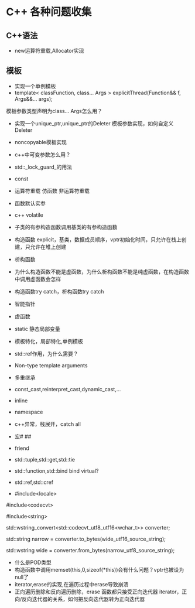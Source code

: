 # C++ 各种问题收集
## C++语法
- new运算符重载,Allocator实现
## 模板
- 实现一个单例模板
- template&lt; classFunction, class... Args &gt; explicitThread(Function&amp;&amp; f, Args&amp;&amp;... args);

模板参数类型声明为class... Args怎么用？
- 实现一个unique_ptr,unique_ptr的Deleter 模板参数实现，如何自定义Deleter
- noncopyable模板实现

- c++中可变参数怎么用？
- std::_lock\_guard_的用法
- const
- 运算符重载 仿函数 非运算符重载
- 函数默认实参
- c++ volatile
- 子类的有参构造函数调用基类的有参构造函数
- 构造函数 explicit，基类，数据成员顺序，vptr初始化时间，只允许在栈上创建，只允许在堆上创建
- 析构函数
- 为什么构造函数不能是虚函数，为什么析构函数不能是纯虚函数，在构造函数中调用虚函数会怎样
- 构造函数try catch，析构函数try catch
- 智能指针
- 虚函数
- static 静态局部变量
- 模板特化，局部特化,单例模板
- std::ref作用，为什么需要？
- Non-type template arguments
- 多重继承
- const\_cast,reinterpret\_cast,dynamic\_cast,...
- inline
- namespace
- c++异常，栈展开，catch all
- 宏# ##
- friend
- std::tuple,std::get,std::tie
- std::function,std::bind bind virtual?
- std::ref,std::cref
- #include&lt;locale&gt;

#include&lt;codecvt&gt;

#include&lt;string&gt;

std::wstring\_convert&lt;std::codecvt\_utf8\_utf16&lt;wchar\_t&gt;&gt; converter;

std::string narrow = converter.to\_bytes(wide\_utf16\_source\_string);

std::wstring wide = converter.from\_bytes(narrow\_utf8\_source\_string);

- 什么是POD类型
- 构造函数中调用memset(this,0,sizeof(\*this))会有什么问题？vptr也被设为null了
- iterator,erase的实现,在遍历过程中erase导致崩溃
- 正向遍历删除和反向遍历删除，erase 函数都只接受正向迭代器 iterator，正向/反向迭代器的关系，如何把反向迭代器转为正向迭代器
